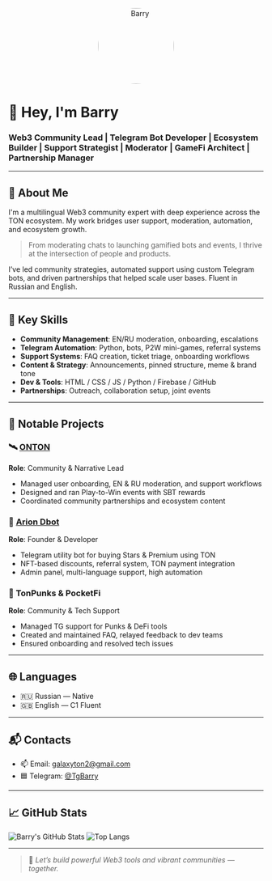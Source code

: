<p align="center">
  <img src="https://avatars.githubusercontent.com/galaton2" width="150" style="border-radius:50%;" alt="Barry" />
</p>

# 👋 Hey, I'm Barry

### Web3 Community Lead | Telegram Bot Developer | Ecosystem Builder | Support Strategist | Moderator | GameFi Architect | Partnership Manager


---

## 🧠 About Me

I'm a multilingual Web3 community expert with deep experience across the TON ecosystem. My work bridges user support, moderation, automation, and ecosystem growth.

> From moderating chats to launching gamified bots and events, I thrive at the intersection of people and products.

I’ve led community strategies, automated support using custom Telegram bots, and driven partnerships that helped scale user bases. Fluent in Russian and English.

---

## 🔧 Key Skills

- **Community Management**: EN/RU moderation, onboarding, escalations
- **Telegram Automation**: Python, bots, P2W mini-games, referral systems
- **Support Systems**: FAQ creation, ticket triage, onboarding workflows
- **Content & Strategy**: Announcements, pinned structure, meme & brand tone
- **Dev & Tools**: HTML / CSS / JS / Python / Firebase / GitHub
- **Partnerships**: Outreach, collaboration setup, joint events

---

## 🚀 Notable Projects

### 🛰️ [ONTON](https://t.me/ontonlive)
**Role**: Community & Narrative Lead
- Managed user onboarding, EN & RU moderation, and support workflows
- Designed and ran Play-to-Win events with SBT rewards
- Coordinated community partnerships and ecosystem content

### 🧠 [Arion Dbot](https://t.me/Arion_dbot)
**Role**: Founder & Developer
- Telegram utility bot for buying Stars & Premium using TON
- NFT-based discounts, referral system, TON payment integration
- Admin panel, multi-language support, high automation

### 🧩 TonPunks & PocketFi
**Role**: Community & Tech Support
- Managed TG support for Punks & DeFi tools
- Created and maintained FAQ, relayed feedback to dev teams
- Ensured onboarding and resolved tech issues

---

## 🌐 Languages

- 🇷🇺 Russian — Native
- 🇬🇧 English — C1 Fluent

---

## 📬 Contacts

- 📫 Email: galaxyton2@gmail.com
- 🟦 Telegram: [@TgBarry](https://t.me/TgBarry)

---

## 📈 GitHub Stats

![Barry's GitHub Stats](https://github-readme-stats.vercel.app/api?username=your-username-here&show_icons=true&theme=tokyonight&count_private=true)
![Top Langs](https://github-readme-stats.vercel.app/api/top-langs/?username=your-username-here&layout=compact&theme=tokyonight)

---

> 💬 *Let’s build powerful Web3 tools and vibrant communities — together.*
